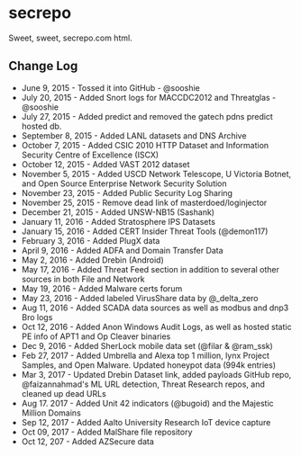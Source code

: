 # secrepo
Sweet, sweet, secrepo.com html.

## Change Log
* June 9, 2015 - Tossed it into GitHub - @sooshie
* July 20, 2015 - Added Snort logs for MACCDC2012 and Threatglas - @sooshie
* July 27, 2015 - Added predict and removed the gatech pdns predict hosted db.
* September 8, 2015 - Added LANL datasets and DNS Archive
* October 7, 2015 - Added CSIC 2010 HTTP Dataset and Information Security Centre of Excellence (ISCX)
* October 12, 2015 - Added VAST 2012 dataset
* November 5, 2015 - Added USCD Network Telescope, U Victoria Botnet, and Open Source Enterprise Network Security Solution
* November 23, 2015 - Added Public Security Log Sharing
* November 25, 2015 - Remove dead link of masterdoed/loginjector
* December 21, 2015 - Added UNSW-NB15 (Sashank)
* January 11, 2016 - Added Stratosphere IPS Datasets
* January 15, 2016 - Added CERT Insider Threat Tools (@demon117)
* February 3, 2016 - Added PlugX data
* April 9, 2016 - Added ADFA and Domain Transfer Data
* May 2, 2016 - Added Drebin (Android)
* May 17, 2016 - Added Threat Feed section in addition to several other sources in both File and Network
* May 19, 2016 - Added Malware certs forum
* May 23, 2016 - Added labeled VirusShare data by @_delta_zero
* Aug 11, 2016 - Added SCADA data sources as well as modbus and dnp3 Bro logs
* Oct 12, 2016 - Added Anon Windows Audit Logs, as well as hosted static PE info of APT1 and Op Cleaver binaries
* Dec 9, 2016 - Added SherLock mobile data set (@filar & @ram_ssk)
* Feb 27, 2017 - Added Umbrella and Alexa top 1 million, lynx Project Samples, and Open Malware. Updated honeypot data (994k entries)
* Mar 3, 2017 - Updated Drebin Dataset link, added payloads GitHub repo, @faizannahmad's ML URL detection, Threat Research repos, and cleaned up dead URLs
* Aug 17. 2017 - Added Unit 42 indicators (@bugoid) and the Majestic Million Domains
* Sep 12, 2017 - Added Aalto University Research IoT device capture
* Oct 09, 2017 - Added MalShare file repository
* Oct 12, 207 - Added AZSecure data
